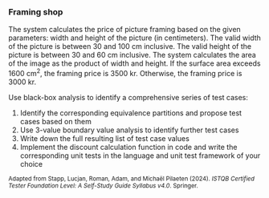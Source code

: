 ### Framing shop
The system calculates the price of picture framing based on the given parameters: width and height of the picture (in centimeters). The valid width of the picture is between 30 and 100 cm inclusive. The valid height of the picture is between 30 and 60 cm inclusive. The system calculates the area of the image as the product of width and height. If the surface area exceeds 1600 cm<sup>2</sup>, the framing price is 3500 kr. Otherwise, the framing price is 3000 kr.

Use black-box analysis to identify a comprehensive series of test cases:
1. Identify the corresponding equivalence partitions and propose test cases based on them
2. Use 3-value boundary value analysis to identify further test cases
3. Write down the full resulting list of test case values
4. Implement the discount calculation function in code and write the corresponding unit tests in the language and unit test framework of your choice

<sub>Adapted from Stapp, Lucjan, Roman, Adam, and Michaël Pilaeten (2024). _ISTQB Certified Tester Foundation Level: A Self-Study Guide Syllabus v4.0_. Springer.</sub>